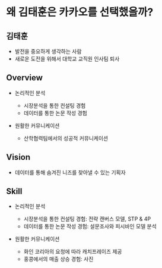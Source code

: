 # 왜 김태훈은 카카오를 선택했을까?
## 김태훈
* 발전을 중요하게 생각하는 사람
* 새로운 도전을 위해서 대학교 교직원 인사팀 퇴사


## Overview
* 논리적인 분석
  - 시장분석을 통한 컨설팅 경험
  - 데이터를 통한 논문 작성 경험

* 원활한 커뮤니케이션
  - 산학협력팀에서의 성공적 커뮤니케이션


## Vision
* 데이터를 통해 숨겨진 니즈를 찾아낼 수 있는 기획자


## Skill
* 논리적인 분석
  - 시장분석을 통한 컨설팅 경험: 전략 캔버스 모델, STP & 4P
  - 데이터를 통한 논문 작성 경험: 설문조사와 피시바인 모델 분석
  
* 원활한 커뮤니케이션
  - 화인 코리아의 요청에 따라 캐치프레이즈 제공
  - 홍콩에서의 매출 상승 경험: 사진
  
